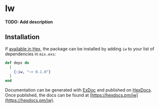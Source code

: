 # Iw

**TODO: Add description**

## Installation

If [available in Hex](https://hex.pm/docs/publish), the package can be installed
by adding `iw` to your list of dependencies in `mix.exs`:

```elixir
def deps do
  [
    {:iw, "~> 0.1.0"}
  ]
end
```

Documentation can be generated with [ExDoc](https://github.com/elixir-lang/ex_doc)
and published on [HexDocs](https://hexdocs.pm). Once published, the docs can
be found at [https://hexdocs.pm/iw](https://hexdocs.pm/iw).

